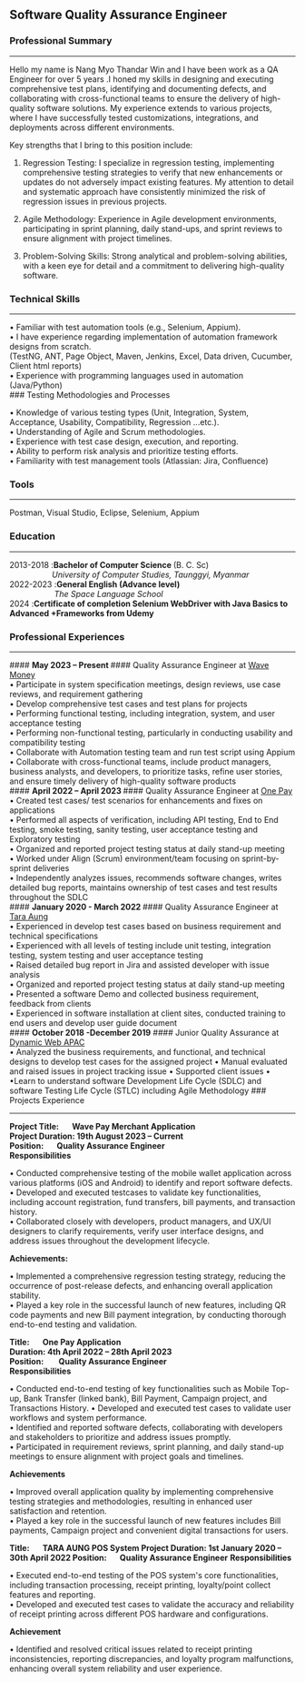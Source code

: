 ## Software Quality Assurance Engineer 
### Professional Summary
<hr/>
Hello my name is Nang Myo Thandar Win and  I have been work as a QA Engineer for over 5 years .I honed my skills in designing and executing comprehensive test plans, identifying and documenting defects, and collaborating with cross-functional teams to ensure the delivery of high-quality software solutions. My experience extends to various projects, where I have successfully tested customizations, integrations, and deployments across different environments.

Key strengths that I bring to this position include:

1. Regression Testing: I specialize in regression testing, implementing comprehensive testing strategies to verify that new enhancements or updates do not adversely impact existing features. My attention to detail and systematic approach have consistently minimized the risk of regression issues in previous projects.

2. Agile Methodology: Experience in Agile development environments, participating in sprint planning, daily stand-ups, and sprint reviews to ensure alignment with project timelines.

3. Problem-Solving Skills: Strong analytical and problem-solving abilities, with a keen eye for detail and a commitment to delivering high-quality software.

### Technical Skills 
<hr/>
•	Familiar with test automation tools (e.g., Selenium, Appium). <br>
•	I have experience regarding implementation of automation framework designs from scratch. <br>
(TestNG, ANT, Page Object, Maven, Jenkins, Excel, Data driven, Cucumber, Client html reports)<br>
•	Experience with programming languages used in automation (Java/Python)<br>
### Testing Methodologies and Processes

•	Knowledge of various testing types (Unit, Integration, System, Acceptance, Usability, Compatibility, Regression ...etc.).<br>
•	Understanding of Agile and Scrum methodologies. <br>
•	Experience with test case design, execution, and reporting.<br>
•	Ability to perform risk analysis and prioritize testing efforts.<br>
•	Familiarity with test management tools (Atlassian: Jira, Confluence)<br>

### Tools  
<hr/>

Postman, Visual Studio, Eclipse, Selenium, Appium   <br>
### Education 
<hr/>
2013-2018  :<b>Bachelor of Computer Science </b> (B. C. Sc) <br>
    &nbsp; &nbsp; &nbsp; &nbsp; &nbsp; &nbsp; &nbsp; &nbsp; &nbsp;&nbsp;&nbsp;<i>University of Computer Studies, Taunggyi, Myanmar</i><br>
2022-2023  :<b>General English (Advance level)</b><br>
&nbsp; &nbsp; &nbsp; &nbsp; &nbsp; &nbsp; &nbsp; &nbsp; &nbsp;&nbsp;&nbsp;&nbsp;<i>The Space Language School </i><br>
2024       :<b>Certificate of completion Selenium WebDriver with Java Basics to Advanced +Frameworks from Udemy</b>

### Professional Experiences
<hr/>
#### <b> May 2023 – Present </b>    
#### Quality Assurance Engineer at <a href="https://wavemoney.com.mm/wavemoney">Wave Money</a><br>
•	Participate in system specification meetings, design reviews, use case reviews, and requirement gathering <br>
•	Develop comprehensive test cases and test plans for projects <br>
•	Performing functional testing, including integration, system, and user acceptance testing <br>
•	Performing non-functional testing, particularly in conducting usability and compatibility testing <br>
•	Collaborate with Automation testing team and run test script using Appium <br>
•	Collaborate with cross-functional teams, include product managers, business analysts, and developers, to prioritize tasks, refine user stories, and ensure timely delivery of high-quality software products <br>
#### <b> April 2022 – April 2023 </b>
#### Quality Assurance Engineer at <a href="https://www.onepay.com.mm/">One Pay</a><br>
•	Created test cases/ test scenarios for enhancements and fixes on applications <br>
•	Performed all aspects of verification, including API testing, End to End testing, smoke testing, sanity testing, user acceptance testing and Exploratory testing <br>
•	Organized and reported project testing status at daily stand-up meeting <br>
•	Worked under Align (Scrum) environment/team focusing on sprint-by-sprint deliveries <br>
•	Independently analyzes issues, recommends software changes, writes detailed bug reports, maintains ownership of test cases and test results throughout the SDLC <br>
#### <b> January 2020 - March 2022 </b>
#### Quality Assurance Engineer at <a href="https://www.taraaung.com/">Tara Aung</a><br>
•	Experienced in develop test cases based on business requirement and technical specifications <br>
•	Experienced with all levels of testing include unit testing, integration testing, system testing and user acceptance testing <br>
•	Raised detailed bug report in Jira and assisted developer with issue analysis <br>
•	Organized and reported project testing status at daily stand-up meeting <br>
•	Presented a software Demo and collected business requirement, feedback from clients<br>
•	Experienced in software installation at client sites, conducted training to end users and develop user guide document <br>
#### <b> October 2018 -December 2019</b>
#### Junior Quality Assurance at  <a href="https://dynamicweb.com/about/meet-dynamicweb/team-apac">Dynamic Web APAC</a><br>
•	Analyzed the business requirements, and functional, and technical designs to develop test cases for the assigned project
•	Manual evaluated and raised issues in project tracking issue
•	Supported client issues
•	•Learn to understand software Development Life Cycle (SDLC) and software Testing Life Cycle (STLC) including Agile Methodology
### Projects Experience
<hr/>
<b>Project Title:&nbsp;&nbsp;&nbsp;&nbsp;&nbsp;&nbsp; Wave Pay Merchant Application </b><br>
<b>Project Duration: 19th August 2023 – Current</b><br>
<b>Position:&nbsp;&nbsp;&nbsp;&nbsp;&nbsp;&nbsp; Quality Assurance Engineer</b><br>
<b>Responsibilities </b> <br>
<p>
•	Conducted comprehensive testing of the mobile wallet application across various platforms (iOS and Android) to identify and report software defects.<br>
•	Developed and executed testcases to validate key functionalities, including account registration, fund transfers, bill payments, and transaction history.<br>
•	Collaborated closely with developers, product managers, and UX/UI designers to clarify requirements, verify user interface designs, and address issues throughout the development lifecycle.<br>
</p>
<b>Achievements:</b> <br>
<p>
•	Implemented a comprehensive regression testing strategy, reducing the occurrence of post-release defects, and enhancing overall application stability.<br>
•	Played a key role in the successful launch of new features, including QR code payments and new Bill payment integration, by conducting thorough end-to-end testing and validation. <br>
</p>

<b>Title:&nbsp;&nbsp;&nbsp;&nbsp;&nbsp;&nbsp; One Pay Application</b> <br>
<b> Duration: 4th April 2022 – 28th April 2023</b> <br>
<b>Position: &nbsp;&nbsp;&nbsp;&nbsp;&nbsp;&nbsp; Quality Assurance Engineer</b><br>
<b>Responsibilities</b> <br>
<p>
•	Conducted end-to-end testing of key functionalities such as Mobile Top-up, Bank Transfer (linked bank), Bill Payment, Campaign project, and Transactions History.
•	Developed and executed test cases to validate user workflows and system performance.<br>
•	Identified and reported software defects, collaborating with developers and stakeholders to prioritize and address issues promptly.<br>
•	Participated in requirement reviews, sprint planning, and daily stand-up meetings to ensure alignment with project goals and timelines.<br>
</p>
<b>Achievements</b> <br>
<p>
•	Improved overall application quality by implementing comprehensive testing strategies and methodologies, resulting in enhanced user satisfaction and retention.<br>
•	Played a key role in the successful launch of new features includes Bill payments, Campaign project and convenient digital transactions for users.<br>
</p>

<b>Title:&nbsp;&nbsp;&nbsp;&nbsp;&nbsp;&nbsp; TARA AUNG POS System </b>
<b>Project Duration: 1st January 2020 – 30th April 2022 </b>
<b>Position:&nbsp;&nbsp;&nbsp;&nbsp;&nbsp;&nbsp; Quality Assurance Engineer</b>
<b>Responsibilities</b><br>
<p>
•	Executed end-to-end testing of the POS system's core functionalities, including transaction processing, receipt printing, loyalty/point collect features and reporting.<br>
•	Developed and executed test cases to validate the accuracy and reliability of receipt printing across different POS hardware and configurations.<br>
</p>
<b>Achievement</b>
<p>•	Identified and resolved critical issues related to receipt printing inconsistencies, reporting discrepancies, and loyalty program malfunctions, enhancing overall system reliability and user experience.<br></p>




